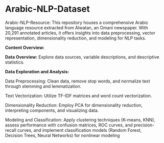 # Arabic-NLP-Dataset
Arabic-NLP-Resource: This repository houses a comprehensive Arabic language resource extracted from Alwatan, an Omani newspaper. With 20,291 annotated articles, it offers insights into data preprocessing, vector representation, dimensionality reduction, and modeling for NLP tasks.

**Content Overview:**

**Data Overview:** Explore data sources, variable descriptions, and descriptive statistics. 

**Data Exploration and Analysis:**

Data Preprocessing: Clean data, remove stop words, and normalize text through stemming and lemmatization. 

Text Vectorization: Utilize TF-IDF matrices and word count vectorization. 

Dimensionality Reduction: Employ PCA for dimensionality reduction, interpreting components, and visualizing data. 

Modeling and Classification: Apply clustering techniques (K-means, KNN), assess performance with confusion matrices, ROC curves, and precision-recall curves, and implement classification models (Random Forest, Decision Trees, Neural Networks) for nonlinear modeling
